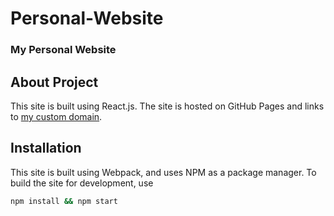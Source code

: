 # Personal-Website

### My Personal Website

## About Project

This site is built using React.js. The site is hosted on GitHub Pages and links to [my custom domain](matthewfernst.com).

## Installation

This site is built using Webpack, and uses NPM as a package manager. To build the site for development, use 

```bash
npm install && npm start
```
